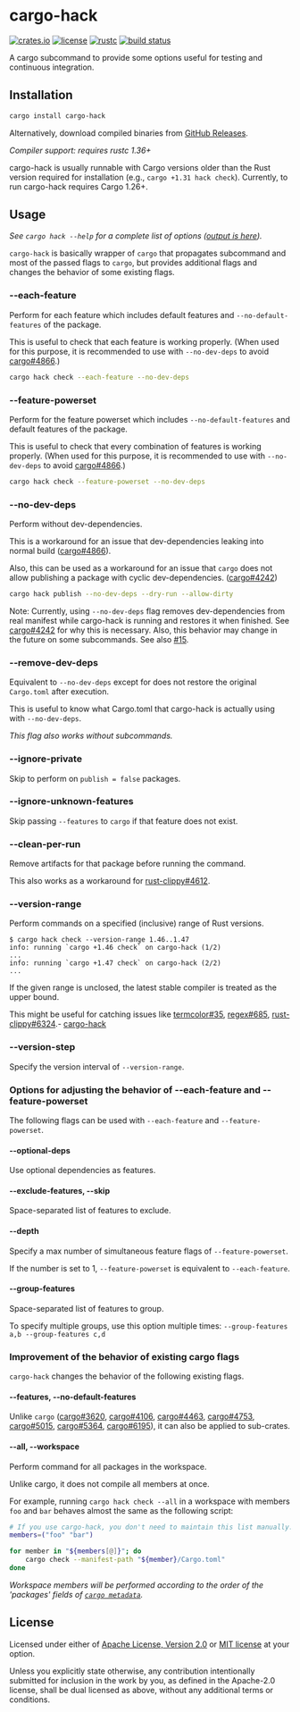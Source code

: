 # cargo-hack

[![crates.io](https://img.shields.io/crates/v/cargo-hack.svg?style=flat-square&logo=rust)](https://crates.io/crates/cargo-hack)
[![license](https://img.shields.io/badge/license-Apache--2.0_OR_MIT-blue.svg?style=flat-square)](#license)
[![rustc](https://img.shields.io/badge/rustc-1.36+-blue.svg?style=flat-square)](https://www.rust-lang.org)
[![build status](https://img.shields.io/github/workflow/status/taiki-e/cargo-hack/CI/master?style=flat-square)](https://github.com/taiki-e/cargo-hack/actions?query=workflow%3ACI+branch%3Amaster)

A cargo subcommand to provide some options useful for testing and continuous
integration.

## Installation

```sh
cargo install cargo-hack
```

Alternatively, download compiled binaries from [GitHub Releases](https://github.com/taiki-e/cargo-hack/releases).

*Compiler support: requires rustc 1.36+*

cargo-hack is usually runnable with Cargo versions older than the Rust version
required for installation (e.g., `cargo +1.31 hack check`). Currently, to run
cargo-hack requires Cargo 1.26+.

## Usage

*See `cargo hack --help` for a complete list of options ([output is here](https://github.com/taiki-e/cargo-hack/blob/master/tests/long-help.txt)).*

`cargo-hack` is basically wrapper of `cargo` that propagates subcommand and most
of the passed flags to `cargo`, but provides additional flags and changes the
behavior of some existing flags.

### --each-feature

  Perform for each feature which includes default features and
  `--no-default-features` of the package.

  This is useful to check that each feature is working properly. (When used for
  this purpose, it is recommended to use with `--no-dev-deps` to avoid
  [cargo#4866].)

  ```sh
  cargo hack check --each-feature --no-dev-deps
  ```

### --feature-powerset

  Perform for the feature powerset which includes `--no-default-features` and
  default features of the package.

  This is useful to check that every combination of features is working
  properly. (When used for this purpose, it is recommended to use with
  `--no-dev-deps` to avoid [cargo#4866].)

  ```sh
  cargo hack check --feature-powerset --no-dev-deps
  ```

### --no-dev-deps

  Perform without dev-dependencies.

  This is a workaround for an issue that dev-dependencies leaking into normal
  build ([cargo#4866]).

  Also, this can be used as a workaround for an issue that `cargo` does not
  allow publishing a package with cyclic dev-dependencies. ([cargo#4242])

  ```sh
  cargo hack publish --no-dev-deps --dry-run --allow-dirty
  ```

  Note: Currently, using `--no-dev-deps` flag removes dev-dependencies from
  real manifest while cargo-hack is running and restores it when finished.
  See [cargo#4242] for why this is necessary.
  Also, this behavior may change in the future on some subcommands. See also
  [#15].

### --remove-dev-deps

  Equivalent to `--no-dev-deps` except for does not restore the original
  `Cargo.toml` after execution.

  This is useful to know what Cargo.toml that cargo-hack is actually using
  with `--no-dev-deps`.

  *This flag also works without subcommands.*

### --ignore-private

  Skip to perform on `publish = false` packages.

### --ignore-unknown-features

  Skip passing `--features` to `cargo` if that feature does not exist.

### --clean-per-run

  Remove artifacts for that package before running the command.

  This also works as a workaround for [rust-clippy#4612].

### --version-range

  Perform commands on a specified (inclusive) range of Rust versions.

  ```console
  $ cargo hack check --version-range 1.46..1.47
  info: running `cargo +1.46 check` on cargo-hack (1/2)
  ...
  info: running `cargo +1.47 check` on cargo-hack (2/2)
  ...
  ```

  If the given range is unclosed, the latest stable compiler is treated as the
  upper bound.

  This might be useful for catching issues like [termcolor#35], [regex#685],
  [rust-clippy#6324].- [cargo-hack](#cargo-hack)

### --version-step

  Specify the version interval of `--version-range`.

### Options for adjusting the behavior of --each-feature and --feature-powerset

The following flags can be used with `--each-feature` and `--feature-powerset`.

#### --optional-deps

  Use optional dependencies as features.

#### --exclude-features, --skip

  Space-separated list of features to exclude.

#### --depth

  Specify a max number of simultaneous feature flags of `--feature-powerset`.

  If the number is set to 1, `--feature-powerset` is equivalent to
  `--each-feature`.

#### --group-features

  Space-separated list of features to group.

  To specify multiple groups, use this option multiple times:
  `--group-features a,b --group-features c,d`

### Improvement of the behavior of existing cargo flags

`cargo-hack` changes the behavior of the following existing flags.

#### --features, --no-default-features

  Unlike `cargo` ([cargo#3620], [cargo#4106], [cargo#4463], [cargo#4753],
  [cargo#5015], [cargo#5364], [cargo#6195]), it can also be applied to
  sub-crates.

#### --all, --workspace

  Perform command for all packages in the workspace.

  Unlike cargo, it does not compile all members at once.

  For example, running `cargo hack check --all` in a workspace with members
  `foo` and `bar` behaves almost the same as the following script:

  ```sh
  # If you use cargo-hack, you don't need to maintain this list manually.
  members=("foo" "bar")

  for member in "${members[@]}"; do
      cargo check --manifest-path "${member}/Cargo.toml"
  done
  ```

  *Workspace members will be performed according to the order of the 'packages' fields of [`cargo metadata`][cargo-metadata].*

[#15]: https://github.com/taiki-e/cargo-hack/issues/15
[termcolor#35]: https://github.com/BurntSushi/termcolor/issues/35
[cargo#3620]: https://github.com/rust-lang/cargo/issues/3620
[cargo#4106]: https://github.com/rust-lang/cargo/issues/4106
[cargo#4242]: https://github.com/rust-lang/cargo/issues/4242
[cargo#4463]: https://github.com/rust-lang/cargo/issues/4463
[cargo#4753]: https://github.com/rust-lang/cargo/issues/4753
[cargo#4866]: https://github.com/rust-lang/cargo/issues/4866
[cargo#5015]: https://github.com/rust-lang/cargo/issues/4463
[cargo#5364]: https://github.com/rust-lang/cargo/issues/5364
[cargo#6195]: https://github.com/rust-lang/cargo/issues/6195
[regex#685]: https://github.com/rust-lang/regex/issues/685
[rust-clippy#4612]: https://github.com/rust-lang/rust-clippy/issues/4612
[rust-clippy#6324]: https://github.com/rust-lang/rust-clippy/issues/6324
[cargo-metadata]: https://doc.rust-lang.org/cargo/commands/cargo-metadata.html

## License

Licensed under either of [Apache License, Version 2.0](LICENSE-APACHE) or
[MIT license](LICENSE-MIT) at your option.

Unless you explicitly state otherwise, any contribution intentionally submitted
for inclusion in the work by you, as defined in the Apache-2.0 license, shall
be dual licensed as above, without any additional terms or conditions.
